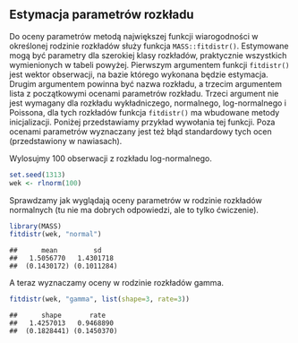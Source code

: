 ## Estymacja parametrów rozkładu

Do oceny parametrów metodą największej funkcji wiarogodności w określonej rodzinie rozkładów służy funkcja `MASS::fitdistr()`. 
Estymowane mogą być parametry dla szerokiej klasy rozkładów, praktycznie wszystkich wymienionych w tabeli powyżej. Pierwszym argumentem funkcji `fitdistr()` jest wektor obserwacji, na bazie którego wykonana będzie estymacja. Drugim argumentem powinna być nazwa rozkładu, a trzecim argumentem lista z początkowymi ocenami parametrów rozkładu. Trzeci argument nie jest wymagany dla rozkładu wykładniczego, normalnego, log-normalnego i Poissona, dla tych rozkładów funkcja `fitdistr()` ma wbudowane metody inicjalizacji.
Poniżej przedstawiamy przykład wywołania tej funkcji. Poza ocenami parametrów wyznaczany jest też błąd standardowy tych ocen (przedstawiony w nawiasach).


Wylosujmy 100 obserwacji z rozkładu log-normalnego.

```r
set.seed(1313)
wek <- rlnorm(100)
```

Sprawdzamy jak wyglądają oceny parametrów w rodzinie rozkładów normalnych (tu nie ma dobrych odpowiedzi, ale to tylko ćwiczenie).


```r
library(MASS)
fitdistr(wek, "normal")
```

```
##      mean         sd    
##   1.5056770   1.4301718 
##  (0.1430172) (0.1011284)
```

A teraz wyznaczamy oceny w rodzinie rozkładów gamma.


```r
fitdistr(wek, "gamma", list(shape=3, rate=3))
```

```
##      shape       rate   
##   1.4257013   0.9468890 
##  (0.1828441) (0.1450370)
```

